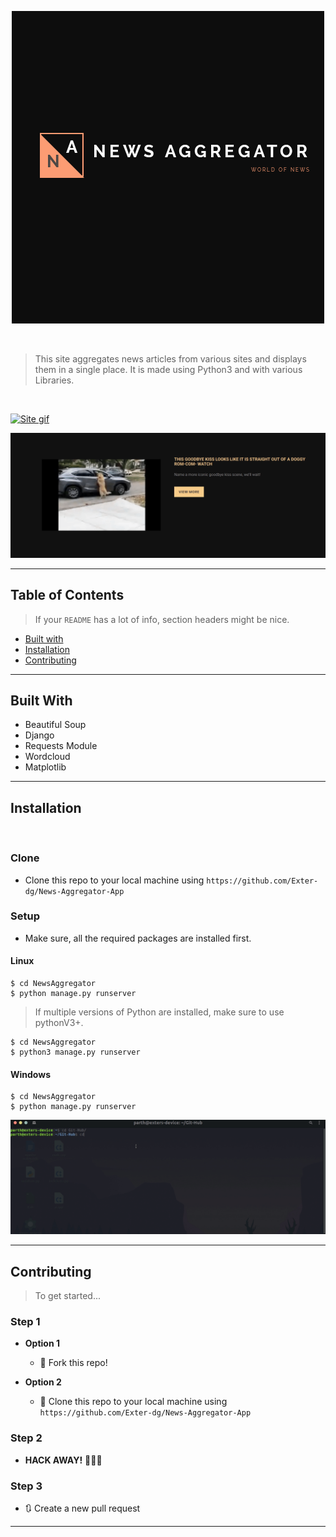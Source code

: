 
<p align=center>
<img src="NewsAggregator/news/static/images/20200410_202542_0000.png" title="FVCproductions" alt="FVCproductions">
</p>



<br>

> This site aggregates news articles from various sites and displays them in a single place. It is made using Python3 and with various Libraries.

<br>




[![Site gif ](NewsAggregator/news/static/GIF/Website.gif)]()


[![Site gif ](NewsAggregator/news/static/GIF/sources.gif)]()

---

## Table of Contents

> If your `README` has a lot of info, section headers might be nice.

- [Built with](#built-with)
- [Installation](#installation)
- [Contributing](#contributing)
  


---

## Built With

- Beautiful Soup
- Django
- Requests Module
- Wordcloud
- Matplotlib

---

## Installation

<br>

### Clone

- Clone this repo to your local machine using `https://github.com/Exter-dg/News-Aggregator-App`

### Setup

- Make sure, all the required packages are installed first.


#### Linux


```shell
$ cd NewsAggregator
$ python manage.py runserver
```

>If multiple versions of Python are installed, make sure to use pythonV3+.
```shell
$ cd NewsAggregator
$ python3 manage.py runserver
```

#### Windows

```shell
$ cd NewsAggregator
$ python manage.py runserver
```

[![Site gif ](NewsAggregator/news/static/GIF/terminalSession.gif)]()

---






## Contributing

> To get started...

### Step 1

- **Option 1**
    - 🍴 Fork this repo!

- **Option 2**
    - 👯 Clone this repo to your local machine using `https://github.com/Exter-dg/News-Aggregator-App`

### Step 2

- **HACK AWAY!** 🔨🔨🔨

### Step 3

- 🔃 Create a new pull request

---


